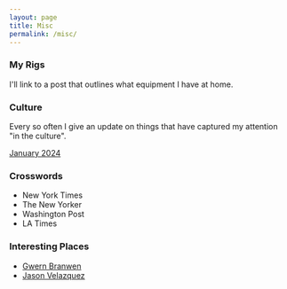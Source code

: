 ```yaml
---
layout: page
title: Misc
permalink: /misc/
---
```

### My Rigs
I'll link to a post that outlines what equipment I have at home.

### Culture
Every so often I give an update on things that have captured my attention "in the culture".

[January 2024](_posts/2024-01-02-cu.md)

### Crosswords
- New York Times
- The New Yorker
- Washington Post
- LA Times

### Interesting Places
- [Gwern Branwen](https://gwern.net/index)
- [Jason Velazquez](https://www.fromjason.xyz/)